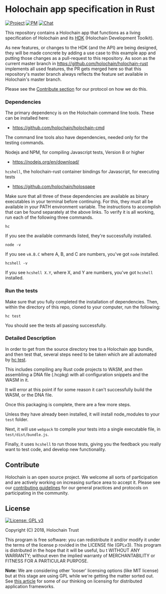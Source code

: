 # Holochain app specification in Rust

[![Project](https://img.shields.io/badge/project-holochain-blue.svg?style=flat-square)](http://holochain.org/)
[![PM](https://img.shields.io/badge/pm-waffle-blue.svg?style=flat-square)](https://waffle.io/holochain/org)
[![Chat](https://img.shields.io/badge/chat-chat%2eholochain%2enet-blue.svg?style=flat-square)](https://chat.holochain.net)

This repository contains a Holochain app that functions as a living specification of Holochain and its [HDK](https://github.com/holochain/hdk-rust) (Holochain Development Toolkit).

As new features, or changes to the HDK (and the API) are being designed, they will be made concrete by adding a use case to this example app and putting those changes as a pull-request to this repository. As soon as the current master branch in https://github.com/holochain/holochain-rust implements all used features, the PR gets merged here so that this repository's master branch always reflects the feature set available in Holochain's master branch.

Please see the [Contribute section](https://github.com/holochain/holochain-rust/blob/develop/README.md#app-spec-driven-development) for our protocol on how we do this.

### Dependencies

The primary dependency is on the Holochain command line tools. These can be installed here:
* https://github.com/holochain/holochain-cmd

The command line tools also have dependencies, needed only for the testing commands. 

Nodejs and NPM, for compiling Javascript tests, Version 8 or higher
* https://nodejs.org/en/download/

`hcshell`, the holochain-rust container bindings for Javascript, for executing tests
* https://github.com/holochain/holosqape

Make sure that all three of these dependencies are available as binary executables in your terminal before continuing. For this, they must all be available in your PATH environment variable. The instructions to accomplish that can be found separately at the above links. To verify it is all working, run each of the following three commands. 

`hc`

If you see the available commands listed, they're successfully installed. 

`node -v`

If you see `vA.B.C` where A, B, and C are numbers, you've got `node` installed.

`hcshell -v`

If you see `hcshell X.Y`, where X, and Y are numbers, you've got `hcshell` installed.

### Run the tests

Make sure that you fully completed the installation of dependencies. Then, within the directory of this repo, cloned to your computer, run the following:

`hc test`

You should see the tests all passing successfully.

### Detailed Description

In order to get from the source directory tree to a Holochain app bundle, and then test that, several steps need to be taken which are all automated by [hc test](https://github.com/holochain/holochain-cmd).

This includes compiling any Rust code projects to WASM, and then assembling a DNA file (.hcpkg) with all configuration snippets and the WASM in it.

It will error at this point if for some reason it can't successfully build the WASM, or the DNA file.

Once this packaging is complete, there are a few more steps.

Unless they have already been installed, it will install node_modules to your `test` folder.

Next, it will use `webpack` to compile your tests into a single executable file, in `test/dist/bundle.js`. 

Finally, it uses `hcshell` to run those tests, giving you the feedback you really want to test code, and develop new functionality.

## Contribute
Holochain is an open source project.  We welcome all sorts of participation and are actively working on increasing surface area to accept it.  Please see our [contributing guidelines](https://github.com/holochain/org/blob/master/CONTRIBUTING.md) for our general practices and protocols on participating in the community.

## License
[![License: GPL v3](https://img.shields.io/badge/License-GPL%20v3-blue.svg)](http://www.gnu.org/licenses/gpl-3.0)

Copyright (C) 2018, Holochain Trust

This program is free software: you can redistribute it and/or modify it under the terms of the license p
rovided in the LICENSE file (GPLv3).  This program is distributed in the hope that it will be useful, bu
t WITHOUT ANY WARRANTY; without even the implied warranty of MERCHANTABILITY or FITNESS FOR A PARTICULAR
 PURPOSE.

**Note:** We are considering other 'looser' licensing options (like MIT license) but at this stage are using GPL while we're getting the matter sorted out.  See [this article](https://medium.com/holochain/licensing-needs-for-truly-p2p-software-a3e0fa42be6c) for some of our thinking on licensing for distributed application frameworks.
